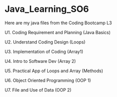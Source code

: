 # Java_Learning_SO6

Here are my java files from the Coding Bootcamp L3

U1. Coding Requirement and Planning (Java Basics)

U2. Understand Coding Design (Loops)

U3. Implementation of Coding (Array1)

U4. Intro to Software Dev (Array 2)

U5. Practical App of Loops and Array (Methods)

U6. Object Oriented Programming (OOP 1)

U7. File and Use of Data (OOP 2)
